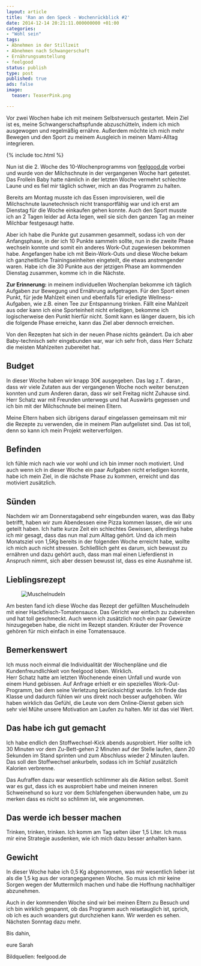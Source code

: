 ```yaml
---
layout: article
title: 'Ran an den Speck - Wochenrückblick #2'
date: 2014-12-14 20:21:11.000000000 +01:00
categories:
- "Wohl sein"
tags:
- Abnehmen in der Stillzeit
- Abnehmen nach Schwangerschaft
- Ernährungsumstellung
- feelgood
status: publish
type: post
published: true
ads: false
image:
  teaser: TeaserPink.png

---
```

Vor zwei Wochen habe ich mit meinem Selbstversuch gestartet.
Mein Ziel ist es, meine Schwangerschaftspfunde abzuschütteln, indem ich mich ausgewogen und regelmäßig ernähre.
Außerdem möchte ich mich mehr Bewegen und den Sport zu meinem Ausgleich in meinen Mami-Alltag integrieren.

{% include toc.html %}

Nun ist die 2. Woche des 10-Wochenprogramms von [feelgood.de](http://www.feelgood.de) vorbei und wurde von der Milchschnute in der vergangenen Woche hart getestet.
Das Frollein Baby hatte nämlich in der letzten Woche vermehrt schlechte Laune und es fiel mir täglich schwer, mich an das Programm zu halten.

Bereits am Montag musste ich das Essen improvisieren, weil die Milchschnute launetechnisch nicht transportfähig war und ich erst am Dienstag für die Woche einkaufen gehen konnte.
Auch den Sport musste ich an 2 Tagen leider ad Acta legen, weil sie sich den ganzen Tag an meiner Milchbar festgesaugt hatte.

Aber ich habe die Punkte gut zusammen gesammelt, sodass ich von der Anfangsphase, in der ich 10 Punkte sammeln sollte, nun in die zweite Phase wechseln konnte und somit ein anderes Work-Out zugewiesen bekommen habe.
Angefangen habe ich mit Bein-Work-Outs und diese Woche bekam ich ganzheitliche Trainingseinheiten eingeteilt, die etwas anstrengender waren.
Habe ich die 30 Punkte aus der jetzigen Phase am kommenden Dienstag zusammen, komme ich in die Nächste.

**Zur Erinnerung:** in meinem individuellen Wochenplan bekomme ich täglich Aufgaben zur Bewegung und Ernährung aufgetragen.
Für den Sport einen Punkt, für jede Mahlzeit einen und ebenfalls für erledigte Wellness-Aufgaben, wie z.B. einen Tee zur Entspannung trinken.
Fällt eine Mahlzeit aus oder kann ich eine Sporteinheit nicht erledigen, bekomme ich logischerweise den Punkt hierfür nicht.
Somit kann es länger dauern, bis ich die folgende Phase erreiche, kann das Ziel aber dennoch erreichen.

Von den Rezepten hat sich in der neuen Phase nichts geändert.
Da ich aber Baby-technisch sehr eingebunden war, war ich sehr froh, dass Herr Schatz die meisten Mahlzeiten zubereitet hat.

## Budget
In dieser Woche haben wir knapp 30€ ausgegeben.
Das lag z.T. daran , dass wir viele Zutaten aus der vergangenen Woche noch weiter benutzen konnten und zum Anderen daran, dass wir seit Freitag nicht Zuhause sind.
Herr Schatz war mit Freunden unterwegs und hat Auswärts gegessen und ich bin mit der Milchschnute bei meinen Eltern.

Meine Eltern haben sich übrigens darauf eingelassen gemeinsam mit mir die Rezepte zu verwenden, die in meinem Plan aufgelistet sind.
Das ist toll, denn so kann ich mein Projekt weiterverfolgen.

## Befinden
Ich fühle mich nach wie vor wohl und ich bin immer noch motiviert.
Und auch wenn ich in dieser Woche ein paar Aufgaben nicht erledigen konnte, habe ich mein Ziel, in die nächste Phase zu kommen, erreicht und das motiviert zusätzlich.

## Sünden
Nachdem wir am Donnerstagabend sehr eingebunden waren, was das Baby betrifft, haben wir zum Abendessen eine Pizza kommen lassen, die wir uns geteilt haben.
Ich hatte kurze Zeit ein schlechtes Gewissen, allerdings habe ich mir gesagt, dass das nun mal zum Alltag gehört.
Und da ich mein Monatsziel von 1,5Kg bereits in der folgenden Woche erreicht habe, wollte ich mich auch nicht stressen.
Schließlich geht es darum, sich bewusst zu ernähren und dazu gehört auch, dass man mal einen Lieferdienst in Anspruch nimmt, sich aber dessen bewusst ist, dass es eine Ausnahme ist.

## Lieblingsrezept

<figure>
  <img src="{{ site.url }}/images/Muschelnudeln.jpg" alt="Muschelnudeln" />
</figure>

Am besten fand ich diese Woche das Rezept der gefüllten Muschelnudeln mit einer Hackfleisch-Tomatensauce.
Das Gericht war einfach zu zubereiten und hat toll geschmeckt.
Auch wenn ich zusätzlich noch ein paar Gewürze hinzugegeben habe, die nicht im Rezept standen.
Kräuter der Provence gehören für mich einfach in eine Tomatensauce.

## Bemerkenswert
Ich muss noch einmal die Individualität der Wochenpläne und die Kundenfreundlichkeit von feelgood loben.
Wirklich.  
Herr Schatz hatte am letzten Wochenende einen Unfall und wurde von einem Hund gebissen.
Auf Anfrage erhielt er ein spezielles Work-Out-Programm, bei dem seine Verletzung berücksichtigt wurde.
Ich finde das Klasse und dadurch fühlen wir uns direkt noch besser aufgehoben.
Wir haben wirklich das Gefühl, die Leute von dem Online-Dienst geben sich sehr viel Mühe unsere Motivation am Laufen zu halten.
Mir ist das viel Wert.

## Das habe ich gut gemacht
Ich habe endlich den Stoffwechsel-Kick abends ausprobiert.
Hier sollte ich 30 Minuten vor dem Zu-Bett-gehen 2 Minuten auf der Stelle laufen, dann 20 Sekunden im Stand sprinten und zum Abschluss wieder 2 Minuten laufen.
Das soll den Stoffwechsel ankurbeln, sodass ich im Schlaf zusätzlich Kalorien verbrenne.

Das Aufraffen dazu war wesentlich schlimmer als die Aktion selbst.
Somit war es gut, dass ich es ausprobiert habe und meinen inneren Schweinehund so kurz vor dem Schlafengehen überwunden habe, um zu merken dass es nicht so schlimm ist, wie angenommen.

## Das werde ich besser machen
Trinken, trinken, trinken.
Ich komm am Tag selten über 1,5 Liter.
Ich muss mir eine Strategie ausdenken, wie ich mich dazu besser anhalten kann.

## Gewicht
In dieser Woche habe ich 0,5 Kg abgenommen, was mir wesentlich lieber ist als die 1,5 kg aus der vorangegangenen Woche.
So muss ich mir keine Sorgen wegen der Muttermilch machen und habe die Hoffnung nachhaltiger abzunehmen.

Auch in der kommenden Woche sind wir bei meinen Eltern zu Besuch und ich bin wirklich gespannt, ob das Programm auch reisetauglich ist, sprich, ob ich es auch woanders gut durchziehen kann.
Wir werden es sehen.
Nächsten Sonntag dazu mehr.

Bis dahin,

eure Sarah

Bildquellen: feelgood.de
